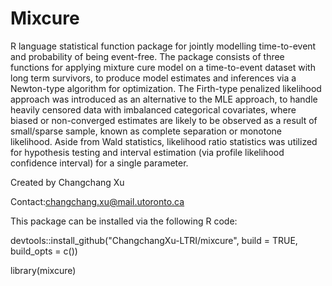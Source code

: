 # Mixcure

R language statistical function package for jointly modelling time-to-event and probability of being event-free. The package consists of three functions for applying mixture cure model on a time-to-event dataset with long term survivors, to produce model estimates and inferences via a Newton-type algorithm for optimization. The Firth-type penalized likelihood approach was introduced as an alternative to the MLE approach, to handle heavily censored data with imbalanced categorical covariates, where biased or non-converged estimates are likely to be observed as a result of small/sparse sample, known as complete separation or monotone likelihood. Aside from Wald statistics, likelihood ratio statistics was utilized for hypothesis testing and interval estimation (via profile likelihood confidence interval) for a single parameter.

Created by Changchang Xu

Contact:changchang.xu@mail.utoronto.ca

This package can be installed via the following R code:

devtools::install_github("ChangchangXu-LTRI/mixcure", build = TRUE, build_opts = c())

library(mixcure)
